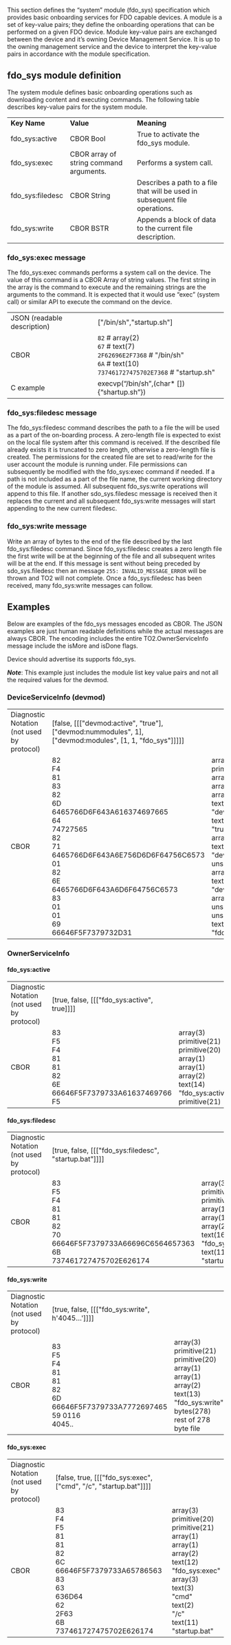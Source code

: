 This section defines the “system” module (fdo_sys) specification which provides basic onboarding services
for FDO capable devices. A module is a set of key-value pairs; they define the onboarding operations
that can be performed on a given FDO device. Module key-value pairs are exchanged between the device
and it’s owning Device Management Service. It is up to the owning management service and the
device to interpret the key-value pairs in accordance with the module specification.

## fdo_sys module definition
The system module defines basic onboarding operations such as downloading content and executing
commands. The following table describes key-value pairs for the system module.

| | | |
|-|-|-|
| **Key Name** | **Value** | **Meaning** |
| fdo_sys:active | CBOR Bool | True to activate the fdo_sys module. |
| fdo_sys:exec | CBOR array of string command arguments. | Performs a system call. |
| fdo_sys:filedesc | CBOR String | Describes a path to a file that will be used in subsequent file operations. |
| fdo_sys:write | CBOR BSTR | Appends a block of data to the current file description. |

### fdo_sys:exec message

The fdo_sys:exec commands performs a system call on the device. The value of this command is a
CBOR Array of string values. The first string in the array is the command to execute and the
remaining strings are the arguments to the command. It is expected that it would use “exec”
(system call) or similar API to execute the command on the device.

| | |
|-|-|
| JSON (readable description) | ["/bin/sh","startup.sh"] |
| CBOR | `82` # array(2) <br> `67` # text(7) <br> `2F62696E2F7368` # "/bin/sh" <br> `6A` # text(10) <br> `737461727475702E7368` # "startup.sh"|
| C example | execvp(“/bin/sh”,(char* []) {“shartup.sh”}) |

### fdo_sys:filedesc message

The fdo_sys:filedesc command describes the path to a file the will be used as a part of the
on-boarding process. A zero-length file is expected to exist on the local file system after this
command is received. If the described file already exists it is truncated to zero length, otherwise
a zero-length file is created. The permissions for the created file are set to read/write
for the user account the module is running under. File permissions can subsequently be modified with
the fdo_sys:exec command if needed. If a path is not included as a part of the file name, the
current working directory of the module is assumed. All subsequent fdo_sys:write operations will
append to this file. If another sdo_sys.filedesc message is received then it replaces the current
and all subsequent fdo_sys:write messages will start appending to the new current filedesc.

### fdo_sys:write message
Write an array of bytes to the end of the file described by the last fdo_sys:filedesc command.
Since fdo_sys:filedesc creates a zero length file the first write will be at the beginning of the
file and all subsequent writes will be at the end. If this message is sent without being preceded
by sdo_sys.filedesc then an message `255: INVALID_MESSAGE_ERROR` will be thrown and TO2 will not
complete. Once a fdo_sys:filedesc has been received, many fdo_sys:write messages can follow.

## Examples
Below are examples of the fdo_sys messages encoded as CBOR. The JSON examples are just human
readable definitions while the actual messages are always CBOR. The encoding includes the entire
TO2.OwnerServiceInfo message include the isMore and isDone flags.

Device should advertise its supports fdo_sys.

***Note***: This example just includes the module list key value pairs and not all the required values for the devmod.

### DeviceServiceInfo (devmod)

| | | |
|-|-|-|
| Diagnostic Notation (not used by protocol) | [false, [[["devmod:active", "true"], ["devmod:nummodules", 1], ["devmod:modules", [1, 1, "fdo_sys"]]]]] | |
| CBOR | 82<br>F4<br>81<br>83<br>82<br>6D<br>6465766D6F643A616374697665<br>64<br>74727565<br>82<br>71<br>6465766D6F643A6E756D6D6F64756C6573<br>01<br>82<br>6E<br>6465766D6F643A6D6F64756C6573<br>83<br>01<br>01<br>69<br>66646F5F7379732D31 | array(2) <br> primitive(20) <br> array(1) <br> array(3) <br> array(2) <br> text(13) <br> "devmod:active" <br> text(4) <br> "true" <br> array(2) <br> text(17) <br> "devmod:nummodules" <br> unsigned(1) <br> array(2) <br> text(14) <br> "devmod:modules" <br> array(3) <br> unsigned(1) <br> unsigned(1) <br> text(9) <br> "fdo_sys" |

### OwnerServiceInfo

#### fdo_sys:active
| | | |
|-|-|-|
| Diagnostic Notation (not used by protocol) | [true, false, [[["fdo_sys:active", true]]]] | |
| CBOR | 83 <br> F5 <br> F4 <br> 81 <br> 81 <br> 82 <br> 6E <br> 66646F5F7379733A61637469766 <br> F5 | array(3)  <br> primitive(21) <br> primitive(20) <br> array(1) <br> array(1) <br> array(2) <br> text(14) <br> "fdo_sys:active" <br> primitive(21) |

#### fdo_sys:filedesc
| | | |
|-|-|-|
| Diagnostic Notation (not used by protocol) | [true, false, [[["fdo_sys:filedesc", "startup.bat"]]]] | |
| CBOR | 83 <br> F5 <br> F4 <br> 81 <br> 81 <br> 82 <br> 70 <br> 66646F5F7379733A66696C6564657363 <br> 6B <br> 737461727475702E626174 | array(3) <br> primitive(21) <br> primitive(20) <br> array(1) <br> array(1) <br> array(2) <br> text(16) <br> "fdo_sys:filedesc" <br> text(11) <br> "startup.bat" |

#### fdo_sys:write
| | | |
|-|-|-|
| Diagnostic Notation (not used by protocol) | [true, false, [[["fdo_sys:write", h'4045…']]]] | |
| CBOR | 83 <br> F5 <br> F4 <br> 81 <br> 81 <br> 82 <br> 6D <br> 66646F5F7379733A7772697465 <br> 59 0116 <br> 4045.. | array(3) <br> primitive(21) <br> primitive(20) <br> array(1) <br> array(1) <br> array(2) <br> text(13) <br> "fdo_sys:write" <br> bytes(278) <br> rest of 278 byte file |

#### fdo_sys:exec
| | | |
|-|-|-|
| Diagnostic Notation (not used by protocol) | [false, true, [[["fdo_sys:exec", ["cmd", "/c", "startup.bat"]]]] | |
| CBOR | 83 <br> F4 <br> F5 <br> 81 <br> 81 <br> 82 <br> 6C <br> 66646F5F7379733A65786563 <br> 83 <br> 63 <br> 636D64 <br> 62 <br> 2F63 <br> 6B <br> 737461727475702E626174 | array(3) <br> primitive(20) <br> primitive(21) <br> array(1) <br> array(1) <br> array(2) <br> text(12) <br> "fdo_sys:exec" <br> array(3) <br> text(3) <br> "cmd" <br> text(2) <br> "/c" <br> text(11) <br> "startup.bat" |

